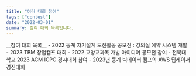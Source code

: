 ```yaml
---
title: "여러 대회 참여"
tags: ["contest"]
date: "2022-03-01"
summary: 참여 대회 목록입니다.
---
```


<span class="justified-text">
__참여 대회 목록__
- 2022 동계 자기설계 도전활동 공모전 : 강의실 예약 시스템 개발
- 2023 TBM 창업캠프 대회 
- 2022 교양교과목 개발 아이디어 공모전 참여
- 전북대학교 2023 ACM ICPC 경시대회 참여
- 2023년 동계 빅데이터 캠프의 AWS 딥레이서 경진대회
</span>
